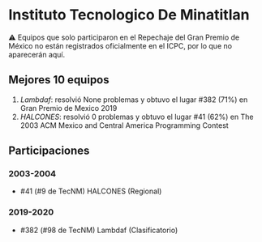 # Instituto Tecnologico De Minatitlan

:warning: Equipos que solo participaron en el Repechaje del Gran Premio de México no están registrados oficialmente en el ICPC, por lo que no aparecerán aquí.

## Mejores 10 equipos

1. _Lambdaf_: resolvió None problemas y obtuvo el lugar #382 (71%) en Gran Premio de Mexico 2019
1. _HALCONES_: resolvió 0 problemas y obtuvo el lugar #41 (62%) en The 2003 ACM Mexico and Central America Programming Contest

## Participaciones

### 2003-2004

- #41 (#9 de TecNM) HALCONES (Regional)

### 2019-2020

- #382 (#98 de TecNM) Lambdaf (Clasificatorio)



